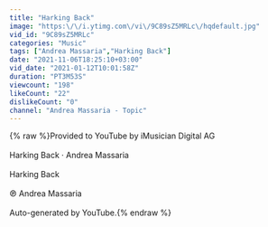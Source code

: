 ```yaml
---
title: "Harking Back"
image: "https:\/\/i.ytimg.com\/vi\/9C89sZ5MRLc\/hqdefault.jpg"
vid_id: "9C89sZ5MRLc"
categories: "Music"
tags: ["Andrea Massaria","Harking Back"]
date: "2021-11-06T18:25:10+03:00"
vid_date: "2021-01-12T10:01:58Z"
duration: "PT3M53S"
viewcount: "198"
likeCount: "22"
dislikeCount: "0"
channel: "Andrea Massaria - Topic"
---
```

{% raw %}Provided to YouTube by iMusician Digital AG<br /><br />Harking Back · Andrea Massaria<br /><br />Harking Back<br /><br />℗ Andrea Massaria<br /><br />Auto-generated by YouTube.{% endraw %}
